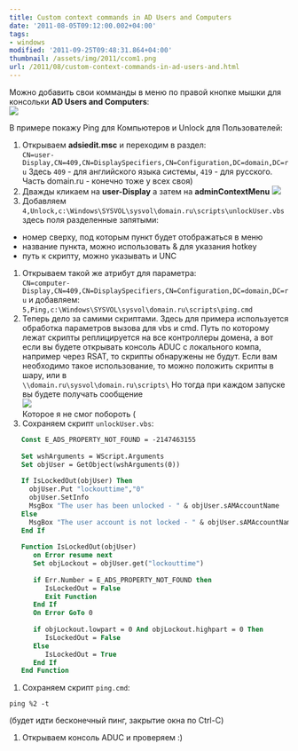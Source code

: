 ```yaml
---
title: Custom context commands in AD Users and Computers
date: '2011-08-05T09:12:00.002+04:00'
tags:
- windows
modified: '2011-09-25T09:48:31.864+04:00'
thumbnail: /assets/img/2011/ccom1.png
url: /2011/08/custom-context-commands-in-ad-users-and.html
---
```

Можно добавить свои комманды в меню по правой кнопке мышки для консольки **AD Users and Computers**:  
![](/assets/img/2011/ccom1.png)

В примере покажу Ping для Компьютеров и Unlock для Пользователей:
1. Открываем **adsiedit.msc** и переходим в раздел:  
`CN=user-Display,CN=409,CN=DisplaySpecifiers,CN=Configuration,DC=domain,DC=ru`
Здесь `409` - для английского языка системы, `419` - для русского.   
Часть domain.ru - конечно тоже у всех своя)
1. Дважды кликаем на **user-Display** а затем на **adminContextMenu**
   ![](/assets/img/2011/ccom2.png)
1. Добавляем   
`4,Unlock,c:\Windows\SYSVOL\sysvol\domain.ru\scripts\unlockUser.vbs`  
здесь поля разделенные запятыми:  
- номер сверху, под которым пункт будет отображаться в меню  
- название пункта, можно использовать & для указания hotkey  
- путь к скрипту, можно указывать и UNC  

1. Открываем такой же атрибут для параметра:  
`CN=computer-Display,CN=409,CN=DisplaySpecifiers,CN=Configuration,DC=domain,DC=ru`
и добавляем:  
`5,Ping,c:\Windows\SYSVOL\sysvol\domain.ru\scripts\ping.cmd`
1. Теперь дело за самими скриптами. Здесь для примера используется обработка параметров вызова для vbs и cmd. Путь по которому лежат скрипты реплицируется на все контроллеры домена, а вот если вы будете открывать консоль ADUC с локального компа, например через RSAT, то скрипты обнаружены не будут. Если вам необходимо такое использование, то можно положить скрипты в шару, или в  
`\\domain.ru\sysvol\domain.ru\scripts\`
Но  тогда при каждом запуске вы будете получать сообщение  
![](/assets/img/2011/ccom3.png)  
Которое я не смог побороть (
1. Сохраняем скрипт `unlockUser.vbs`:
```vb
   Const E_ADS_PROPERTY_NOT_FOUND = -2147463155
   
   Set wshArguments = WScript.Arguments
   Set objUser = GetObject(wshArguments(0))
   
   If IsLockedOut(objUser) Then
     objUser.Put "lockouttime","0"
     objUser.SetInfo
     MsgBox "The user has been unlocked - " & objUser.sAMAccountName
   Else
     MsgBox "The user account is not locked - " & objUser.sAMAccountName
   End If
   
   Function IsLockedOut(objUser)
      on Error resume next
      Set objLockout = objUser.get("lockouttime")
      
      if Err.Number = E_ADS_PROPERTY_NOT_FOUND then
         IsLockedOut = False
         Exit Function
      End If
      On Error GoTo 0
      
      if objLockout.lowpart = 0 And objLockout.highpart = 0 Then
         IsLockedOut = False
      Else
         IsLockedOut = True
      End If
   End Function
```
1. Сохраняем скрипт `ping.cmd`:  
```
ping %2 -t
```
(будет идти бесконечный пинг, закрытие окна по Ctrl-C)
1. Открываем консоль ADUC и проверяем :)  

